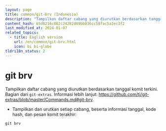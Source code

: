 ```yaml
---
layout: page
title: common/git-brv (Indonesia)
description: "Tampilkan daftar cabang yang diurutkan berdasarkan tanggal komit terkini."
content_hash: 65d8216c862c24282d09bb036cc58fac5a2ec3f2
last_modified_at: 2024-01-07
related_topics:
  - title: English version
    url: /en/common/git-brv.html
    icon: bi bi-globe
tldri18n_status: 2
---
```

# git brv

Tampilkan daftar cabang yang diurutkan berdasarkan tanggal komit terkini.
Bagian dari `git-extras`.
Informasi lebih lanjut: <https://github.com/tj/git-extras/blob/master/Commands.md#git-brv>.

- Tampilkan dan urutkan setiap cabang, beserta informasi tanggal, kode hash, dan pesan komit terakhir:

`git brv`
